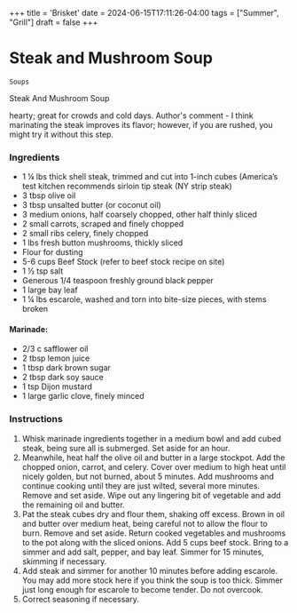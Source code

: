 +++
title = 'Brisket'
date = 2024-06-15T17:11:26-04:00
tags = ["Summer", "Grill"]
draft = false
+++
# Steak and Mushroom Soup

`Soups`

Steak And Mushroom Soup

hearty; great for crowds and cold days. Author's comment - I think marinating the steak improves its flavor; however, if you are rushed, you might try it without this step.

### **Ingredients**

- 1 ¼ lbs thick shell steak, trimmed and cut into 1-inch cubes (America’s test kitchen recommends sirloin tip steak (NY strip steak)
- 3 tbsp olive oil
- 3 tbsp unsalted butter (or coconut oil)
- 3 medium onions, half coarsely chopped, other half thinly sliced
- 2 small carrots, scraped and finely chopped
- 2 small ribs celery, finely chopped
- 1 lbs fresh button mushrooms, thickly sliced
- Flour for dusting
- 5-6 cups Beef Stock (refer to beef stock recipe on site)
- 1 ½ tsp salt
- Generous 1/4 teaspoon freshly ground black pepper
- 1 large bay leaf
- 1 ¼ lbs escarole, washed and torn into bite-size pieces, with stems broken

#### Marinade:

- 2/3 c safflower oil
- 2 tbsp lemon juice
- 1 tbsp dark brown sugar
- 2 tbsp dark soy sauce
- 1 tsp Dijon mustard
- 1 large garlic clove, finely minced

### **Instructions**

1. Whisk marinade ingredients together in a medium bowl and add cubed steak, being sure all is submerged. Set aside for an hour.
2. Meanwhile, heat half the olive oil and butter in a large stockpot. Add the chopped onion, carrot, and celery. Cover over medium to high heat until nicely golden, but not burned, about 5 minutes. Add mushrooms and continue cooking until they are just wilted, several more minutes. Remove and set aside. Wipe out any lingering bit of vegetable and add the remaining oil and butter.
3. Pat the steak cubes dry and flour them, shaking off excess. Brown in oil and butter over medium heat, being careful not to allow the flour to burn. Remove and set aside. Return cooked vegetables and mushrooms to the pot along with the sliced onions. Add 5 cups beef stock. Bring to a simmer and add salt, pepper, and bay leaf. Simmer for 15 minutes, skimming if necessary.
4. Add steak and simmer for another 10 minutes before adding escarole. You may add more stock here if you think the soup is too thick. Simmer just long enough for escarole to become tender. Do not overcook.
5. Correct seasoning if necessary.
